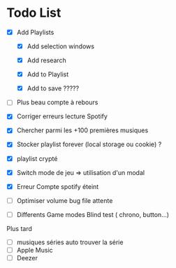 # Todo List

- [x] Add Playlists
    - [x] Add selection windows
    - [x] Add research
    - [x] Add to Playlist
    - [x] Add to save ?????


- [ ] Plus beau compte à rebours
- [x] Corriger erreurs lecture Spotify
- [x] Chercher parmi les +100 premières musiques 
- [x] Stocker playlist forever (local storage ou cookie) ?
- [x] playlist crypté
- [X] Switch mode de jeu => utilisation d'un modal
- [x] Erreur Compte spotify éteint
- [ ] Optimiser volume bug file attente

- [ ] Differents Game modes Blind test ( chrono, button...)

Plus tard
- [ ] musiques séries auto trouver la série 
- [ ] Apple Music
- [ ] Deezer
